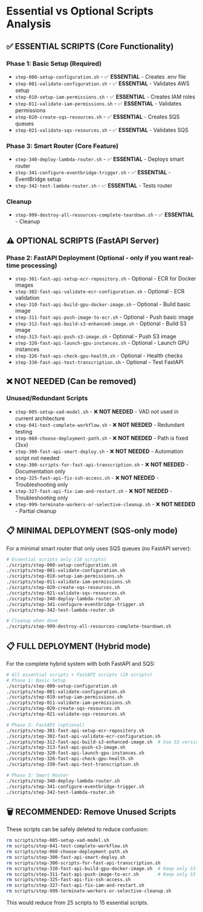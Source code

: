# Essential vs Optional Scripts Analysis

## ✅ ESSENTIAL SCRIPTS (Core Functionality)

### Phase 1: Basic Setup (Required)
- `step-000-setup-configuration.sh` - ✅ **ESSENTIAL** - Creates .env file
- `step-001-validate-configuration.sh` - ✅ **ESSENTIAL** - Validates AWS setup
- `step-010-setup-iam-permissions.sh` - ✅ **ESSENTIAL** - Creates IAM roles
- `step-011-validate-iam-permissions.sh` - ✅ **ESSENTIAL** - Validates permissions
- `step-020-create-sqs-resources.sh` - ✅ **ESSENTIAL** - Creates SQS queues
- `step-021-validate-sqs-resources.sh` - ✅ **ESSENTIAL** - Validates SQS

### Phase 3: Smart Router (Core Feature)
- `step-340-deploy-lambda-router.sh` - ✅ **ESSENTIAL** - Deploys smart router
- `step-341-configure-eventbridge-trigger.sh` - ✅ **ESSENTIAL** - EventBridge setup
- `step-342-test-lambda-router.sh` - ✅ **ESSENTIAL** - Tests router

### Cleanup
- `step-999-destroy-all-resources-complete-teardown.sh` - ✅ **ESSENTIAL** - Cleanup

## ⚠️ OPTIONAL SCRIPTS (FastAPI Server)

### Phase 2: FastAPI Deployment (Optional - only if you want real-time processing)
- `step-301-fast-api-setup-ecr-repository.sh` - Optional - ECR for Docker images
- `step-302-fast-api-validate-ecr-configuration.sh` - Optional - ECR validation
- `step-310-fast-api-build-gpu-docker-image.sh` - Optional - Build basic image
- `step-311-fast-api-push-image-to-ecr.sh` - Optional - Push basic image
- `step-312-fast-api-build-s3-enhanced-image.sh` - Optional - Build S3 image
- `step-313-fast-api-push-s3-image.sh` - Optional - Push S3 image
- `step-320-fast-api-launch-gpu-instances.sh` - Optional - Launch GPU instances
- `step-326-fast-api-check-gpu-health.sh` - Optional - Health checks
- `step-330-fast-api-test-transcription.sh` - Optional - Test FastAPI

## ❌ NOT NEEDED (Can be removed)

### Unused/Redundant Scripts
- `step-005-setup-vad-model.sh` - ❌ **NOT NEEDED** - VAD not used in current architecture
- `step-041-test-complete-workflow.sh` - ❌ **NOT NEEDED** - Redundant testing
- `step-060-choose-deployment-path.sh` - ❌ **NOT NEEDED** - Path is fixed (3xx)
- `step-300-fast-api-smart-deploy.sh` - ❌ **NOT NEEDED** - Automation script not needed
- `step-300-scripts-for-fast-api-transcription.sh` - ❌ **NOT NEEDED** - Documentation only
- `step-325-fast-api-fix-ssh-access.sh` - ❌ **NOT NEEDED** - Troubleshooting only
- `step-327-fast-api-fix-iam-and-restart.sh` - ❌ **NOT NEEDED** - Troubleshooting only
- `step-999-terminate-workers-or-selective-cleanup.sh` - ❌ **NOT NEEDED** - Partial cleanup

## 📋 MINIMAL DEPLOYMENT (SQS-only mode)

For a minimal smart router that only uses SQS queues (no FastAPI server):

```bash
# Essential scripts only (10 scripts)
./scripts/step-000-setup-configuration.sh
./scripts/step-001-validate-configuration.sh
./scripts/step-010-setup-iam-permissions.sh
./scripts/step-011-validate-iam-permissions.sh
./scripts/step-020-create-sqs-resources.sh
./scripts/step-021-validate-sqs-resources.sh
./scripts/step-340-deploy-lambda-router.sh
./scripts/step-341-configure-eventbridge-trigger.sh
./scripts/step-342-test-lambda-router.sh

# Cleanup when done
./scripts/step-999-destroy-all-resources-complete-teardown.sh
```

## 📋 FULL DEPLOYMENT (Hybrid mode)

For the complete hybrid system with both FastAPI and SQS:

```bash
# All essential scripts + FastAPI scripts (19 scripts)
# Phase 1: Basic Setup
./scripts/step-000-setup-configuration.sh
./scripts/step-001-validate-configuration.sh
./scripts/step-010-setup-iam-permissions.sh
./scripts/step-011-validate-iam-permissions.sh
./scripts/step-020-create-sqs-resources.sh
./scripts/step-021-validate-sqs-resources.sh

# Phase 2: FastAPI (optional)
./scripts/step-301-fast-api-setup-ecr-repository.sh
./scripts/step-302-fast-api-validate-ecr-configuration.sh
./scripts/step-312-fast-api-build-s3-enhanced-image.sh  # Use S3 version
./scripts/step-313-fast-api-push-s3-image.sh
./scripts/step-320-fast-api-launch-gpu-instances.sh
./scripts/step-326-fast-api-check-gpu-health.sh
./scripts/step-330-fast-api-test-transcription.sh

# Phase 3: Smart Router
./scripts/step-340-deploy-lambda-router.sh
./scripts/step-341-configure-eventbridge-trigger.sh
./scripts/step-342-test-lambda-router.sh
```

## 🗑️ RECOMMENDED: Remove Unused Scripts

These scripts can be safely deleted to reduce confusion:

```bash
rm scripts/step-005-setup-vad-model.sh
rm scripts/step-041-test-complete-workflow.sh
rm scripts/step-060-choose-deployment-path.sh
rm scripts/step-300-fast-api-smart-deploy.sh
rm scripts/step-300-scripts-for-fast-api-transcription.sh
rm scripts/step-310-fast-api-build-gpu-docker-image.sh  # Keep only S3 version
rm scripts/step-311-fast-api-push-image-to-ecr.sh       # Keep only S3 version
rm scripts/step-325-fast-api-fix-ssh-access.sh
rm scripts/step-327-fast-api-fix-iam-and-restart.sh
rm scripts/step-999-terminate-workers-or-selective-cleanup.sh
```

This would reduce from 25 scripts to 15 essential scripts.